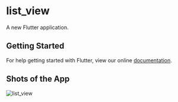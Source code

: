 # list_view

A new Flutter application.

## Getting Started

For help getting started with Flutter, view our online
[documentation](https://flutter.io/).

## Shots of the App
![list_view](https://user-images.githubusercontent.com/23660137/38333839-5a9b63da-3877-11e8-90e4-3723f5d700a5.PNG)

